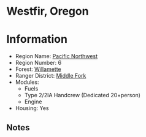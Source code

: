 
Westfir, Oregon
===============
  
# Information  
* Region Name: [Pacific Northwest]()  
* Region Number: 6  
* Forest: [Willamette](http://www.fs.usda.gov/willamette)  
* Ranger District: [Middle Fork]()  
* Modules:  
  - Fuels  
  - Type 2/2IA Handcrew  (Dedicated 20+person)  
  - Engine  
* Housing: Yes  
  
## Notes


